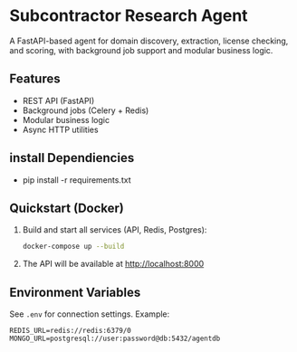 # Subcontractor Research Agent

A FastAPI-based agent for domain discovery, extraction, license checking, and scoring, with background job support and modular business logic.

## Features
- REST API (FastAPI)
- Background jobs (Celery + Redis)
- Modular business logic
- Async HTTP utilities

## install Dependiencies
- pip install -r requirements.txt

## Quickstart (Docker)

1. Build and start all services (API, Redis, Postgres):
   ```sh
   docker-compose up --build
   ```

2. The API will be available at [http://localhost:8000](http://localhost:8000)


## Environment Variables

See `.env` for connection settings. Example:
```
REDIS_URL=redis://redis:6379/0
MONGO_URL=postgresql://user:password@db:5432/agentdb
```
